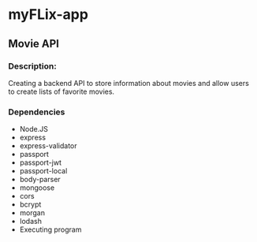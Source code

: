 # myFLix-app
## Movie API

### Description:
Creating a backend API to store information about movies and allow users to create lists of favorite movies.

### Dependencies
- Node.JS
- express
- express-validator
- passport
- passport-jwt
- passport-local
- body-parser
- mongoose
- cors
- bcrypt
- morgan
- lodash
- Executing program

